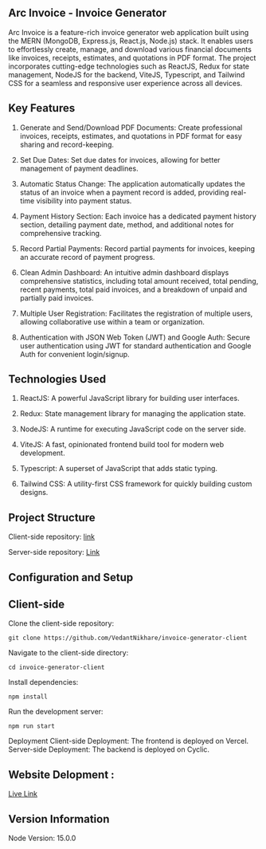 ## Arc Invoice - Invoice Generator
Arc Invoice is a feature-rich invoice generator web application built using the MERN (MongoDB, Express.js, React.js, Node.js) stack. It enables users to effortlessly create, manage, and download various financial documents like invoices, receipts, estimates, and quotations in PDF format. The project incorporates cutting-edge technologies such as ReactJS, Redux for state management, NodeJS for the backend, ViteJS, Typescript, and Tailwind CSS for a seamless and responsive user experience across all devices.

## Key Features
1. Generate and Send/Download PDF Documents: Create professional invoices, receipts, estimates, and quotations in PDF format for easy sharing and record-keeping.

2. Set Due Dates: Set due dates for invoices, allowing for better management of payment deadlines.

3. Automatic Status Change: The application automatically updates the status of an invoice when a payment record is added, providing real-time visibility into payment status.

4. Payment History Section: Each invoice has a dedicated payment history section, detailing payment date, method, and additional notes for comprehensive tracking.

5. Record Partial Payments: Record partial payments for invoices, keeping an accurate record of payment progress.

6. Clean Admin Dashboard: An intuitive admin dashboard displays comprehensive statistics, including total amount received, total pending, recent payments, total paid invoices, and a breakdown of unpaid and partially paid invoices.

7. Multiple User Registration: Facilitates the registration of multiple users, allowing collaborative use within a team or organization.

8. Authentication with JSON Web Token (JWT) and Google Auth: Secure user authentication using JWT for standard authentication and Google Auth for convenient login/signup.

## Technologies Used
1. ReactJS: A powerful JavaScript library for building user interfaces.

2. Redux: State management library for managing the application state.

3. NodeJS: A runtime for executing JavaScript code on the server side.

4. ViteJS: A fast, opinionated frontend build tool for modern web development.

5. Typescript: A superset of JavaScript that adds static typing.

6. Tailwind CSS: A utility-first CSS framework for quickly building custom designs.

## Project Structure
Client-side repository: [link](https://github.com/VedantNikhare/invoice-generator-client)

Server-side repository: [Link](https://github.com/VedantNikhare/invoice-generator-server)

## Configuration and Setup

##  Client-side

Clone the client-side repository:
```
git clone https://github.com/VedantNikhare/invoice-generator-client
```
Navigate to the client-side directory:
```
cd invoice-generator-client
```
Install dependencies:
```
npm install
```
Run the development server:
```
npm run start
```

Deployment
Client-side Deployment: The frontend is deployed on Vercel. 
Server-side Deployment: The backend is deployed on Cyclic.

## Website Delopment :
[Live Link](https://arc-invoice-tool.vercel.app/)

## Version Information

Node Version: 15.0.0
